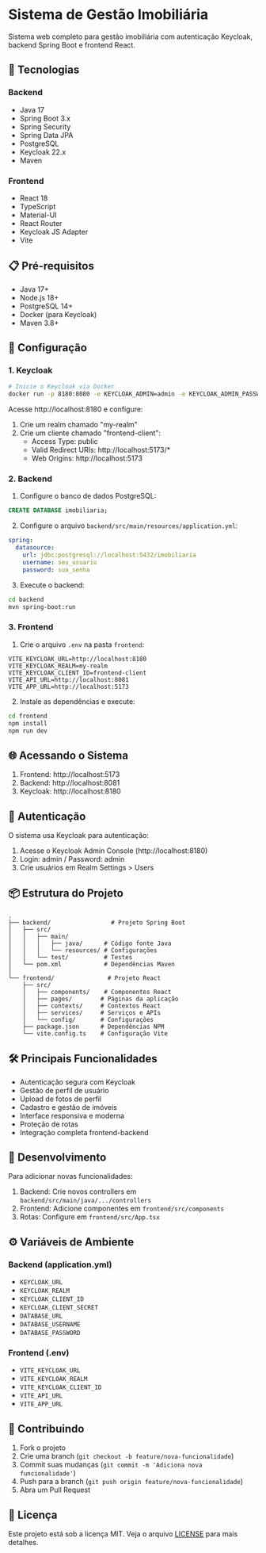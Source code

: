 # Sistema de Gestão Imobiliária

Sistema web completo para gestão imobiliária com autenticação Keycloak, backend Spring Boot e frontend React.

## 🚀 Tecnologias

### Backend
- Java 17
- Spring Boot 3.x
- Spring Security
- Spring Data JPA
- PostgreSQL
- Keycloak 22.x
- Maven

### Frontend
- React 18
- TypeScript
- Material-UI
- React Router
- Keycloak JS Adapter
- Vite

## 📋 Pré-requisitos

- Java 17+
- Node.js 18+
- PostgreSQL 14+
- Docker (para Keycloak)
- Maven 3.8+

## 🔧 Configuração

### 1. Keycloak

```bash
# Inicie o Keycloak via Docker
docker run -p 8180:8080 -e KEYCLOAK_ADMIN=admin -e KEYCLOAK_ADMIN_PASSWORD=admin quay.io/keycloak/keycloak:22.0.1 start-dev
```

Acesse http://localhost:8180 e configure:

1. Crie um realm chamado "my-realm"
2. Crie um cliente chamado "frontend-client":
   - Access Type: public
   - Valid Redirect URIs: http://localhost:5173/*
   - Web Origins: http://localhost:5173

### 2. Backend

1. Configure o banco de dados PostgreSQL:
```sql
CREATE DATABASE imobiliaria;
```

2. Configure o arquivo `backend/src/main/resources/application.yml`:
```yaml
spring:
  datasource:
    url: jdbc:postgresql://localhost:5432/imobiliaria
    username: seu_usuario
    password: sua_senha
```

3. Execute o backend:
```bash
cd backend
mvn spring-boot:run
```

### 3. Frontend

1. Crie o arquivo `.env` na pasta `frontend`:
```env
VITE_KEYCLOAK_URL=http://localhost:8180
VITE_KEYCLOAK_REALM=my-realm
VITE_KEYCLOAK_CLIENT_ID=frontend-client
VITE_API_URL=http://localhost:8081
VITE_APP_URL=http://localhost:5173
```

2. Instale as dependências e execute:
```bash
cd frontend
npm install
npm run dev
```

## 🌐 Acessando o Sistema

1. Frontend: http://localhost:5173
2. Backend: http://localhost:8081
3. Keycloak: http://localhost:8180

## 🔐 Autenticação

O sistema usa Keycloak para autenticação:

1. Acesse o Keycloak Admin Console (http://localhost:8180)
2. Login: admin / Password: admin
3. Crie usuários em Realm Settings > Users

## 📦 Estrutura do Projeto

```
.
├── backend/                 # Projeto Spring Boot
│   ├── src/
│   │   ├── main/
│   │   │   ├── java/      # Código fonte Java
│   │   │   └── resources/ # Configurações
│   │   └── test/          # Testes
│   └── pom.xml            # Dependências Maven
│
└── frontend/               # Projeto React
    ├── src/
    │   ├── components/    # Componentes React
    │   ├── pages/        # Páginas da aplicação
    │   ├── contexts/     # Contextos React
    │   ├── services/     # Serviços e APIs
    │   └── config/       # Configurações
    ├── package.json      # Dependências NPM
    └── vite.config.ts    # Configuração Vite
```

## 🛠️ Principais Funcionalidades

- Autenticação segura com Keycloak
- Gestão de perfil de usuário
- Upload de fotos de perfil
- Cadastro e gestão de imóveis
- Interface responsiva e moderna
- Proteção de rotas
- Integração completa frontend-backend

## 📝 Desenvolvimento

Para adicionar novas funcionalidades:

1. Backend: Crie novos controllers em `backend/src/main/java/.../controllers`
2. Frontend: Adicione componentes em `frontend/src/components`
3. Rotas: Configure em `frontend/src/App.tsx`

## ⚙️ Variáveis de Ambiente

### Backend (application.yml)
- `KEYCLOAK_URL`
- `KEYCLOAK_REALM`
- `KEYCLOAK_CLIENT_ID`
- `KEYCLOAK_CLIENT_SECRET`
- `DATABASE_URL`
- `DATABASE_USERNAME`
- `DATABASE_PASSWORD`

### Frontend (.env)
- `VITE_KEYCLOAK_URL`
- `VITE_KEYCLOAK_REALM`
- `VITE_KEYCLOAK_CLIENT_ID`
- `VITE_API_URL`
- `VITE_APP_URL`

## 🤝 Contribuindo

1. Fork o projeto
2. Crie uma branch (`git checkout -b feature/nova-funcionalidade`)
3. Commit suas mudanças (`git commit -m 'Adiciona nova funcionalidade'`)
4. Push para a branch (`git push origin feature/nova-funcionalidade`)
5. Abra um Pull Request

## 📄 Licença

Este projeto está sob a licença MIT. Veja o arquivo [LICENSE](LICENSE) para mais detalhes.
